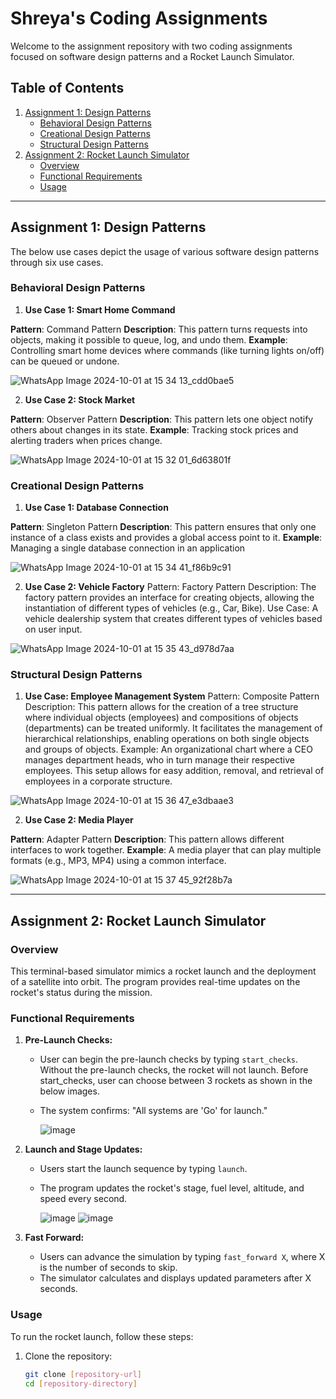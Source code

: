 # Shreya's Coding Assignments

Welcome to the assignment repository with two coding assignments focused on software design patterns and a Rocket Launch Simulator.

## Table of Contents
1. [Assignment 1: Design Patterns](#assignment-1-design-patterns)
    - [Behavioral Design Patterns](#behavioral-design-patterns)
    - [Creational Design Patterns](#creational-design-patterns)
    - [Structural Design Patterns](#structural-design-patterns)
2. [Assignment 2: Rocket Launch Simulator](#assignment-2-rocket-launch-simulator)
    - [Overview](#overview)
    - [Functional Requirements](#functional-requirements)
    - [Usage](#usage)


---

## Assignment 1: Design Patterns

The below use cases depict the usage of various software design patterns through six use cases.

### Behavioral Design Patterns
1. **Use Case 1: Smart Home Command**

**Pattern**: Command Pattern
**Description**: This pattern turns requests into objects, making it possible to queue, log, and undo them.
**Example**: Controlling smart home devices where commands (like turning lights on/off) can be queued or undone.

![WhatsApp Image 2024-10-01 at 15 34 13_cdd0bae5](https://github.com/user-attachments/assets/1e28c00d-985e-4f53-ac09-dab1f8bf2ea8)




2. **Use Case 2: Stock Market**

**Pattern**: Observer Pattern
**Description**: This pattern lets one object notify others about changes in its state.
**Example**: Tracking stock prices and alerting traders when prices change.

![WhatsApp Image 2024-10-01 at 15 32 01_6d63801f](https://github.com/user-attachments/assets/6b9c6c35-c766-48b2-9f23-c84cfa9d475e)



### Creational Design Patterns
1. **Use Case 1: Database Connection**

**Pattern**: Singleton Pattern
**Description**: This pattern ensures that only one instance of a class exists and provides a global access point to it.
**Example**: Managing a single database connection in an application

![WhatsApp Image 2024-10-01 at 15 34 41_f86b9c91](https://github.com/user-attachments/assets/7b61951f-8e42-477f-b4d9-25c037610251)



2. **Use Case 2: Vehicle Factory**
Pattern: Factory Pattern
Description: The factory pattern provides an interface for creating objects, allowing the instantiation of different types of vehicles (e.g., Car, Bike).
Use Case: A vehicle dealership system that creates different types of vehicles based on user input.

![WhatsApp Image 2024-10-01 at 15 35 43_d978d7aa](https://github.com/user-attachments/assets/3825bc27-6644-44f1-aeca-622c32cb7e06)



### Structural Design Patterns


1. **Use Case: Employee Management System**
Pattern: Composite Pattern
Description: This pattern allows for the creation of a tree structure where individual objects (employees) and compositions of objects (departments) can be treated uniformly. It facilitates the management of hierarchical relationships, enabling operations on both single objects and groups of objects.
Example: An organizational chart where a CEO manages department heads, who in turn manage their respective employees. This setup allows for easy addition, removal, and retrieval of employees in a corporate structure.

![WhatsApp Image 2024-10-01 at 15 36 47_e3dbaae3](https://github.com/user-attachments/assets/df3cb38a-8530-48e7-90f5-0734e327678b)



2. **Use Case 2: Media Player**

**Pattern**: Adapter Pattern
**Description**: This pattern allows different interfaces to work together.
**Example**: A media player that can play multiple formats (e.g., MP3, MP4) using a common interface.

![WhatsApp Image 2024-10-01 at 15 37 45_92f28b7a](https://github.com/user-attachments/assets/06b74ed2-b40c-4827-ac0e-39e282760348)


---

## Assignment 2: Rocket Launch Simulator

### Overview
This terminal-based simulator mimics a rocket launch and the deployment of a satellite into orbit. The program provides real-time updates on the rocket's status during the mission.

### Functional Requirements
1. **Pre-Launch Checks:** 
   - User can begin the pre-launch checks by typing `start_checks`. Without the pre-launch checks, the rocket will not launch. Before start_checks, user can choose between 3 rockets as shown in the below images.
   - The system confirms: "All systems are 'Go' for launch."

     ![image](https://github.com/user-attachments/assets/b84fa91e-3ab1-4609-921f-9876d0d3f7d0)

  
2. **Launch and Stage Updates:** 
   - Users start the launch sequence by typing `launch`.
   - The program updates the rocket's stage, fuel level, altitude, and speed every second.


     ![image](https://github.com/user-attachments/assets/24884a24-7618-46ff-8196-5d9d67f35ffe)
     ![image](https://github.com/user-attachments/assets/e9cc1564-381f-419c-83fa-6326c971b2e0)



3. **Fast Forward:** 
   - Users can advance the simulation by typing `fast_forward X`, where X is the number of seconds to skip.
   - The simulator calculates and displays updated parameters after X seconds.

### Usage
To run the rocket launch, follow these steps:
1. Clone the repository:
   ```bash
   git clone [repository-url]
   cd [repository-directory]
